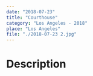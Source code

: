 ```yaml
---
date: "2018-07-23"
title: "Courthouse"
category: "Los Angeles - 2018"
place: "Los Angeles"
file: "./2018-07-23 2.jpg"
---
```

# Description
